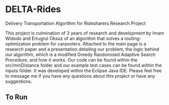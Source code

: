 # DELTA-Rides
Delivery Transportation Algorithm for Ridesharers Research Project

This project is culmination of 3 years of research and development by Imam Widodo and Ertugrul Oksuz of an algorithm that solves a routing-optimization problem for carpoolers. Attached to the main page is a research paper and a presentation detailing our problem, the logic behind our algorithm, which is a modified Greedy Randomised Adaptive Search Procedure, and how it works. Our code can be found within the src/minDistance folder and our example test cases can be found within the inputs folder. It was developed within the Eclipse Java IDE. Please feel free to message me if you have any questions about this project or have any suggestions.

## To Run

